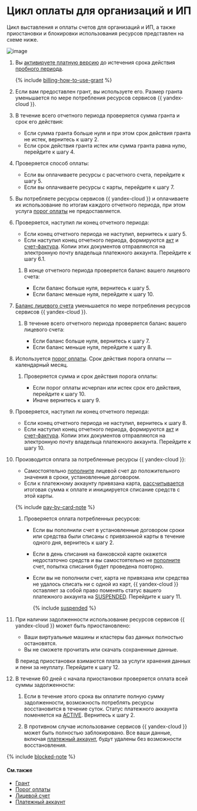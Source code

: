 # Цикл оплаты для организаций и ИП

Цикл выставления и оплаты счетов для организаций и ИП, а также приостановки и блокировки использования ресурсов представлен на схеме ниже.

![image](../../_assets/billing/billing-cycle-business-credit.svg)

1. Вы [активируете платную версию](../operations/activate-commercial.md) до истечения срока действия [пробного периода](../../billing/concepts/trial-period.md).

   {% include [billing-how-to-use-grant](../../_includes/billing-how-to-use-grant.md) %}

1. Если вам предоставлен грант, вы используете его. Размер гранта уменьшается по мере потребления ресурсов сервисов {{ yandex-cloud }}.

1. В течение всего отчетного периода проверяется сумма гранта и срок его действия:

   * Если сумма гранта больше нуля и при этом срок действия гранта не истек, вернитесь к шагу 2. 
   * Если срок действия гранта истек или сумма гранта равна нулю, перейдите к шагу 4.

1. Проверяется способ оплаты:

   * Если вы оплачиваете ресурсы с расчетного счета, перейдите к шагу 5.
   * Если вы оплачиваете ресурсы с карты, перейдите к шагу 7.   

1. Вы потребляете ресурсы сервисов {{ yandex-cloud }} и оплачиваете их использование по итогам каждого отчетного периода, при этом услуга [порог оплаты](../concepts/billing-threshold.md) не предоставляется. 

1. Проверяется, наступил ли конец отчетного периода:

   * Если конец отчетного периода не наступил, вернитесь к шагу 5.
   * Если наступил конец отчетного периода, формируются [акт](../concepts/act.md) и [счет-фактура](../concepts/invoice.md). Копии этих документов отправляются на электронную почту владельца платежного аккаунта. Перейдите к шагу 6.1.
   
   1. В конце отчетного периода проверяется баланс вашего лицевого счета:

      * Если баланс больше нуля, вернитесь к шагу 5.
      * Если баланс меньше нуля, перейдите к шагу 10.

1. [Баланс лицевого счета](../concepts/personal-account.md#balance) уменьшается по мере потребления ресурсов сервисов {{ yandex-cloud }}.
   
   1. В течение всего отчетного периода проверяется баланс вашего лицевого счета:

      * Если баланс больше нуля, вернитесь к шагу 7.
      * Если баланс меньше нуля, перейдите к шагу 8.
  
1. Используется [порог оплаты](../concepts/billing-threshold.md). Срок действия порога оплаты — календарный месяц.

   1. Проверяется сумма и срок действия порога оплаты:
      
      * Если порог оплаты исчерпан или истек срок его действия, перейдите к шагу 10.
      * Иначе вернитесь к шагу 9. 

1. Проверяется, наступил ли конец отчетного периода:
   
   * Если конец отчетного периода не наступил, вернитесь к шагу 8. 
   * Если наступил конец отчетного периода, формируются [акт](../concepts/act.md) и [счет-фактура](../concepts/invoice.md). Копии этих документов отправляются на электронную почту владельца платежного аккаунта. Перейдите к шагу 10.  

1. Производится оплата за потребленные ресурсы {{ yandex-cloud }}:

     * Самостоятельно [пополните](../operations/pay-the-bill.md) лицевой счет до положительного значения в сроки, установленные договором.
     * Если к платежному аккаунту привязана карта, [рассчитывается](payment-methods-card-business.md#payment-amount) итоговая сумма к оплате и инициируется списание средств с этой карты.   

   {% include [pay-by-card-note](../_includes/pay-by-card-note.md) %}

   1. Проверяется оплата потребленных ресурсов:

      * Если вы пополнили счет в установленные договором сроки или средства были списаны с привязанной карты в течение одного дня, вернитесь к шагу 2.
      * Если в день списания на банковской карте окажется недостаточно средств и вы самостоятельно не [пополните](../operations/pay-the-bill.md) счет, попытка списания будет проведена повторно.
      * Если вы не пополнили счет, карта не привязана или средства не удалось списать ни с одной из карт, {{ yandex-cloud }} оставляет за собой право поменять статус вашего платежного аккаунта на [SUSPENDED](../concepts/billing-account-statuses.md). Перейдите к шагу 11.
        
        {% include [suspended](../_includes/billing-suspended.md) %}

1. При наличии задолженности использование ресурсов сервисов {{ yandex-cloud }} может быть приостановлено:

   * Ваши виртуальные машины и кластеры баз данных полностью остановятся.
   * Вы не сможете прочитать или скачать сохраненные данные.

   В период приостановки взимаются плата за услуги хранения данных и пени за неуплату. Перейдите к шагу 12.

1. В течение 60 дней с начала приостановки проверяется оплата всей суммы задолженности:

   1. Если в течение этого срока вы оплатите полную сумму задолженности, возможность потреблять ресурсы восстановится в течение суток. Статус платежного аккаунта поменяется на [ACTIVE](../concepts/billing-account-statuses.md). Вернитесь к шагу 2.
	
   1. В противном случае использование сервисов {{ yandex-cloud }} может быть полностью заблокировано. Все ваши данные, включая [платежный аккаунт](../concepts/billing-account.md), будут удалены без возможности восстановления.


{% include [blocked-note](../_includes/blocked-note.md) %}


#### См.также

* [Грант](../concepts/bonus-account.md)
* [Порог оплаты](../concepts/billing-threshold.md)
* [Лицевой счет](../concepts/personal-account.md)
* [Платежный аккаунт](../concepts/billing-account.md)